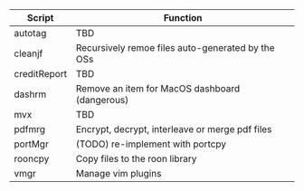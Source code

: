 | Script | Function |
|--------|----------|
|autotag|TBD|
|cleanjf|Recursively remoe files auto-generated by the OSs|
|creditReport|TBD|
|dashrm|Remove an item for MacOS dashboard (dangerous)|
|mvx|TBD|
|pdfmrg|Encrypt, decrypt, interleave or merge pdf files|
|portMgr|(TODO) re-implement with portcpy|
|rooncpy|Copy files to the roon library |
|vmgr|Manage vim plugins|
